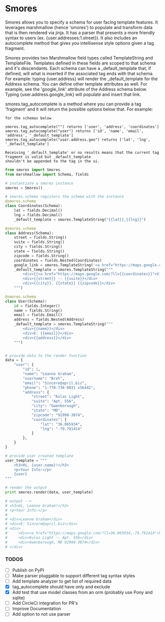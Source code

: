 # Smores

Smores allows you to specify a schema for user facing template features.  It leverages marshmallow (hence 'smores') to
populate and transform data that is then rendered via jinja.  It has a parser that presents a more friendly syntax to 
users (ex. {user.addresses:1.street}).  It also includes an autocomplete method that gives you intellisense style 
options given a tag fragment.  

Smores provides two Marshmallow field types called TemplateString and TemplateFile.  Templates defined in these fields
are scoped to that schema and it's descendants.  Each schema can have a _default_template that, if defined, will what
is inserted if the associated tag ends with that schema.  For example: typing {user.address} will render the _default_template
for the Address schema.  You can define other template attributes as well.  For example, see the 'google_link' attribute
of the Address schema below.  Typing {user.address.google_link} will populate and insert that link.  

smores.tag_autocomplete is a method where you can provide a tag 'fragment' and it will return the possible options below that.
For example:
    
    for the schemas below

    smores.tag_autocomplete("") returns ['user', 'address', 'coordinates']
    smores.tag_autocomplete("user") returns ['id', 'name', 'email', 'address', '_default_template']
    smores.tag_autocomplete("user.address.geo") returns ['lat', 'lng', '_default_template']
    
    Receiving '_default_template' or no results means that the current tag fragment is valid but _default_template
    shouldn't be appended to the tag in the ui.


```python
from smores import Smores
from marshmallow import Schema, fields

# instantiate a smores instance
smores = Smores()

# smores.schema registers the schema with the instance
@smores.schema
class Coordinates(Schema):
    lat = fields.Decimal()
    lng = fields.Decimal()
    _default_template = smores.TemplateString("{{lat}},{{lng}}")

@smores.schema
class Address(Schema):
    street = fields.String()
    suite = fields.String()
    city = fields.String()
    state = fields.String()
    zipcode = fields.String()
    coordinates = fields.Nested(Coordinates)
    google_link = smores.TemplateString('<a href="https://maps.google.com/?ll={{coordinates}}">View Map</a>')
    _default_template = smores.TemplateString("""
        <div>{{<a href="https://maps.google.com/?ll={{coordinates}}">View Map</a>}}</div>
        <div>{{street}} -- {{suite}}</div>
        <div>{{city}}, {{state}} {{zipcode}}</div>
    """)

@smores.schema
class User(Schema):
    id = fields.Integer()
    name = fields.String()
    email = fields.Email()
    address = fields.Nested(Address)
    _default_template = smores.TemplateString("""
        <div>{{name}}</div>
        <div>E: {{email}}</div>
        <div>{{address}}</div>
    """)


# provide data to the render function
data = {
    "user": {
        "id": 1,
        "name": "Leanne Graham",
        "username": "Bret",
        "email": "Sincere@april.biz",
        "phone": "1-770-736-8031 x56442",
        "address": {
            "street": "Kulas Light",
            "suite": "Apt. 556",
            "city": "Gwenborough",
            "state": "MD",
            "zipcode": "92998-3874",
            "coordinates": {
                "lat": "36.065934",
				"lng": "-79.791414"
            }
        },
    }
}

# provide user created template
user_template = """
    <h3>Hi, {user.name}!</h3>
    <p>Your Info:</p>
    {user}
"""

# render the output
print smores.render(data, user_template)

# output -->
# <h3>Hi, Leanne Graham!</h3>
# <p>Your Info:</p>
# 
# <div>Leanne Graham</div>
# <div>E: Sincere@april.biz</div>
# <div>
#     <div><a href="https://maps.google.com/?ll=36.065934,-79.791414">View Map</a></div>
#     <div>Kulas Light -- Apt. 556</div>
#     <div>Gwenborough, MD 92998-3874</div>
# </div>

```

### TODOS

- [ ] Publish on PyPI
- [ ] Make parser pluggable to support different tag syntax styles
- [ ] Add template analyzer to get list of required data
- [X] tag_autocomplete should have only and exclude
- [X] Add test that use model classes from an orm (probably use Pony and sqlite)
- [ ] Add CircleCi integration for PR's
- [ ] Improve Documentation
- [ ] Add option to not use parser
